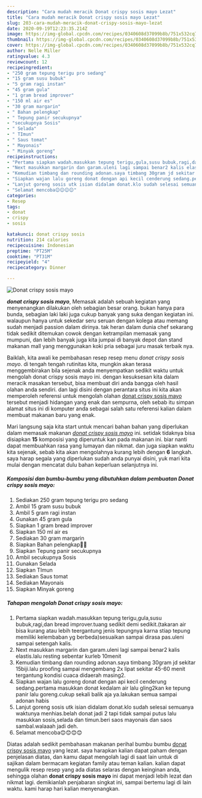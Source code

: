```yaml
---
description: "Cara mudah meracik Donat crispy sosis mayo Lezat"
title: "Cara mudah meracik Donat crispy sosis mayo Lezat"
slug: 203-cara-mudah-meracik-donat-crispy-sosis-mayo-lezat
date: 2020-09-19T12:23:35.214Z
image: https://img-global.cpcdn.com/recipes/0340608d37099b8b/751x532cq70/donat-crispy-sosis-mayo-foto-resep-utama.jpg
thumbnail: https://img-global.cpcdn.com/recipes/0340608d37099b8b/751x532cq70/donat-crispy-sosis-mayo-foto-resep-utama.jpg
cover: https://img-global.cpcdn.com/recipes/0340608d37099b8b/751x532cq70/donat-crispy-sosis-mayo-foto-resep-utama.jpg
author: Nelle Miller
ratingvalue: 4.3
reviewcount: 12
recipeingredient:
- "250 gram tepung terigu pro sedang"
- "15 gram susu bubuk"
- "5 gram ragi instan"
- "45 gram gula"
- "1 gram bread improver"
- "150 ml air es"
- "30 gram margarin"
- " Bahan pelengkap"
- " Tepung panir secukupnya"
- "secukupnya Sosis"
- " Selada"
- " TImun"
- " Saus tomat"
- " Mayonais"
- " Minyak goreng"
recipeinstructions:
- "Pertama siapkan wadah.masukkan tepung terigu,gula,susu bubuk,ragi,dan bread improver.tuang sedikit demi sedikit.(takaran air bisa kurang atau lebih teergantung jenis tepungnya karna stiap tepung memiliki kelembaban yg berbeda)sesuaikan sampai dirasa pas.uleni sampai setengah kalis."
- "Next masukkan margarin dan garam.uleni lagi sampai benar2 kalis elastis.lalu resting sebentar kurleb 10menit"
- "Kemudian timbang dan rounding adonan.saya timbang 30gram jd sekitar 15biji.lalu proofing sampai mengembang 2x lipat sekitar 45-60 menit tergantung kondisi cuaca didaerah masing2."
- "Siapkan wajan lalu goreng donat dengan api kecil cenderung sedang.pertama masukkan donat kedalam air lalu gling2kan ke tepung panir lalu goreng.cukup sekali balik aja ya.lakukan semua sampai adonan habis"
- "Lanjut goreng sosis utk isian didalam donat.klo sudah selesai semuanya waktunya menhias.belah donat jadi 2 tapi tidak sampai putus lalu masukkan sosis,selada dan timun.beri saos mayonais dan saos sambal.walaaah jadi deh."
- "Selamat mencoba😊😊😊😊"
categories:
- Resep
tags:
- donat
- crispy
- sosis

katakunci: donat crispy sosis 
nutrition: 214 calories
recipecuisine: Indonesian
preptime: "PT25M"
cooktime: "PT31M"
recipeyield: "4"
recipecategory: Dinner

---
```



![Donat crispy sosis mayo](https://img-global.cpcdn.com/recipes/0340608d37099b8b/751x532cq70/donat-crispy-sosis-mayo-foto-resep-utama.jpg)

<b><i>donat crispy sosis mayo</i></b>, Memasak adalah sebuah kegiatan yang menyenangkan dilakukan oleh sebagian besar orang. bukan hanya para bunda, sebagian laki laki juga cukup banyak yang suka dengan kegiatan ini. walaupun hanya untuk sekedar seru seruan dengan kolega atau memang sudah menjadi passion dalam dirinya. tak heran dalam dunia chef sekarang tidak sedikit ditemukan cowok dengan ketrampilan memasak yang mumpuni, dan lebih banyak juga kita jumpai di banyak depot dan stand makanan mall yang menggunakan koki pria sebagai juru masak terbaik nya.



Baiklah, kita awali ke pembahasan resep resep menu <i>donat crispy sosis mayo</i>. di tengah tengah rutinitas kita, mungkin akan terasa menggembirakan bila sejenak anda menyempatkan sedikit waktu untuk mengolah donat crispy sosis mayo ini. dengan kesuksesan kita dalam meracik masakan tersebut, bisa membuat diri anda bangga oleh hasil olahan anda sendiri. dan lagi disini dengan perantara situs ini kita akan memperoleh referensi untuk mengolah olahan <u>donat crispy sosis mayo</u> tersebut menjadi hidangan yang enak dan sempurna, oleh sebab itu simpan alamat situs ini di komputer anda sebagai salah satu referensi kalian dalam membuat makanan baru yang enak.


Mari langsung saja kita start untuk mencari bahan bahan yang diperlukan dalam memasak makanan <u><i>donat crispy sosis mayo</i></u> ini. setidak tidaknya bisa disiapkan <b>15</b> komposisi yang diperuntuk kan pada makanan ini. biar nanti dapat membuahkan rasa yang lumayan dan nikmat. dan juga siapkan waktu kita sejenak, sebab kita akan mengolahnya kurang lebih dengan <b>6</b> langkah. saya harap segala yang diperlukan sudah anda punyai disini, yuk mari kita mulai dengan mencatat dulu bahan keperluan selanjutnya ini.

<!--inarticleads1-->

##### Komposisi dan bumbu-bumbu yang dibutuhkan dalam pembuatan Donat crispy sosis mayo:

1. Sediakan 250 gram tepung terigu pro sedang
1. Ambil 15 gram susu bubuk
1. Ambil 5 gram ragi instan
1. Gunakan 45 gram gula
1. Siapkan 1 gram bread improver
1. Siapkan 150 ml air es
1. Sediakan 30 gram margarin
1. Siapkan  Bahan pelengkap🎉🎉
1. Siapkan  Tepung panir secukupnya
1. Ambil secukupnya Sosis
1. Gunakan  Selada
1. Siapkan  TImun
1. Sediakan  Saus tomat
1. Sediakan  Mayonais
1. Siapkan  Minyak goreng




<!--inarticleads2-->

##### Tahapan mengolah Donat crispy sosis mayo:

1. Pertama siapkan wadah.masukkan tepung terigu,gula,susu bubuk,ragi,dan bread improver.tuang sedikit demi sedikit.(takaran air bisa kurang atau lebih teergantung jenis tepungnya karna stiap tepung memiliki kelembaban yg berbeda)sesuaikan sampai dirasa pas.uleni sampai setengah kalis.
1. Next masukkan margarin dan garam.uleni lagi sampai benar2 kalis elastis.lalu resting sebentar kurleb 10menit
1. Kemudian timbang dan rounding adonan.saya timbang 30gram jd sekitar 15biji.lalu proofing sampai mengembang 2x lipat sekitar 45-60 menit tergantung kondisi cuaca didaerah masing2.
1. Siapkan wajan lalu goreng donat dengan api kecil cenderung sedang.pertama masukkan donat kedalam air lalu gling2kan ke tepung panir lalu goreng.cukup sekali balik aja ya.lakukan semua sampai adonan habis
1. Lanjut goreng sosis utk isian didalam donat.klo sudah selesai semuanya waktunya menhias.belah donat jadi 2 tapi tidak sampai putus lalu masukkan sosis,selada dan timun.beri saos mayonais dan saos sambal.walaaah jadi deh.
1. Selamat mencoba😊😊😊😊




Diatas adalah sedikit pembahasan makanan perihal bumbu bumbu <u>donat crispy sosis mayo</u> yang lezat. saya harapkan kalian dapat paham dengan penjelasan diatas, dan kamu dapat mengolah lagi di saat lain untuk di sajikan dalam bermacam kegiatan family atau teman kalian. kalian dapat mengulik resep resep yang ada diatas selaras dengan keinginan anda, sehingga olahan <b>donat crispy sosis mayo</b> ini dapat menjadi lebih lezat dan nikmat lagi. demikianlah penjabaran singkat ini, sampai bertemu lagi di lain waktu. kami harap hari kalian menyenangkan.
